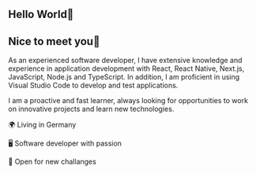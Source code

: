 <!DOCTYPE html>
<html lang="en">
<head>
    <meta charset="UTF-8">
    <meta http-equiv="X-UA-Compatible" content="IE=edge">
    <meta name="viewport" content="width=device-width, initial-scale=1.0">
</head>
<body>
    <h2>Hello World🙂</h2>
    <h2>Nice to meet you🙂</h2>
        <p>As an experienced software developer, I have extensive knowledge and experience in application development with React, React Native, Next.js, JavaScript, Node.js and TypeScript. In addition, I am proficient in using Visual Studio Code to develop and test applications.</p>
        <p>I am a proactive and fast learner, always looking for opportunities to work on innovative projects and learn new technologies.</p>    
        <p>🌍 Living in Germany</p>
        <p>🖥️ Software developer with passion</p>
        <p>🧠 Open for new challanges</p>
</body>
</html>
